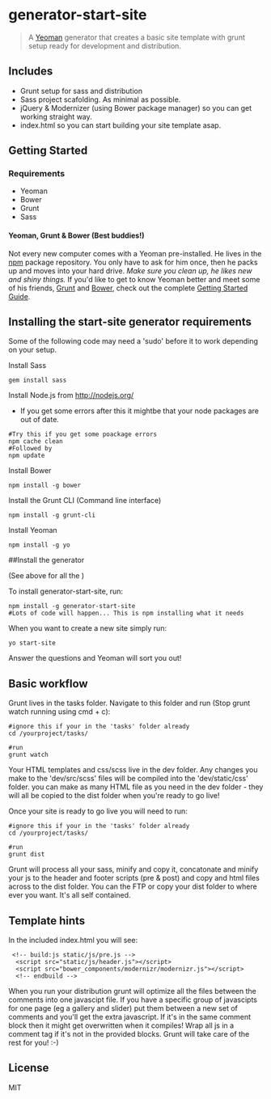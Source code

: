 # generator-start-site

> A [Yeoman](http://yeoman.io) generator that creates a basic site template with grunt setup ready for development and distribution.

## Includes

- Grunt setup for sass and distribution
- Sass project scafolding. As minimal as possible.
- jQuery & Modernizer (using Bower package manager) so you can get working straight way.
- index.html so you can start building your site template asap.


## Getting Started

### Requirements
- Yeoman
- Bower
- Grunt
- Sass

#### Yeoman, Grunt & Bower (Best buddies!)

Not every new computer comes with a Yeoman pre-installed. He lives in the [npm](https://npmjs.org) package repository. You only have to ask for him once, then he packs up and moves into your hard drive. *Make sure you clean up, he likes new and shiny things.* If you'd like to get to know Yeoman better and meet some of his friends, [Grunt](http://gruntjs.com) and [Bower](http://bower.io), check out the complete [Getting Started Guide](https://github.com/yeoman/yeoman/wiki/Getting-Started).

## Installing the start-site generator requirements

Some of the following code may need a 'sudo' before it to work depending on your setup.

Install Sass

```
gem install sass
```

Install Node.js from http://nodejs.org/

- If you get some errors after this it mightbe that your node packages are out of date. 

```
#Try this if you get some poackage errors
npm cache clean
#Followed by
npm update 
```

Install Bower
```
npm install -g bower
```

Install the Grunt CLI (Command line interface)
```
npm install -g grunt-cli
```

Install Yeoman

```
npm install -g yo
```

##Install the generator

(See above for all the )

To install generator-start-site, run:

```
npm install -g generator-start-site
#Lots of code will happen... This is npm installing what it needs
```

When you want to create a new site simply run:

```
yo start-site
```

Answer the questions and Yeoman will sort you out!


## Basic workflow

Grunt lives in the tasks folder. Navigate to this folder and run (Stop grunt watch running using cmd + c):

```
#ignore this if your in the 'tasks' folder already
cd /yourproject/tasks/

#run
grunt watch
```

Your HTML templates and css/scss live in the dev folder. Any changes you make to the 'dev/src/scss' files will be compiled into the 'dev/static/css' folder. you can make as many HTML file as you need in the dev folder - they will all be copied to the dist folder when you're ready to go live!

Once your site is ready to go live you will need to run:


```
#ignore this if your in the 'tasks' folder already
cd /yourproject/tasks/  

#run
grunt dist
```

Grunt will process all your sass, minify and copy it, concatonate and minify your js to the header and footer scripts (pre & post) and copy and html files across to the dist folder. You can the FTP or copy your dist folder to where ever you want. It's all self contained.


## Template hints

In the included index.html you will see:

```
 <!-- build:js static/js/pre.js -->
  <script src="static/js/header.js"></script>
  <script src="bower_components/modernizr/modernizr.js"></script>
  <!-- endbuild -->
```

When you run your distribution grunt will optimize all the files between the comments into one javascipt file. If you have a specific group of javascipts for one page (eg a gallery and slider) put them between a new set of comments and you'll get the extra javascript. If it's in the same comment block then it might get overwritten when it compiles! Wrap all js in a comment tag if it's not in the provided blocks. Grunt will take care of the rest for you! :-)



## License

MIT
